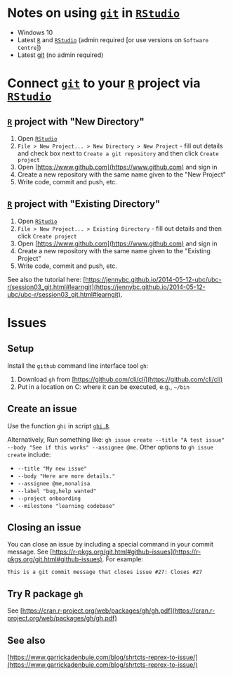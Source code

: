 # Notes on using [`git`](http://git-scm.com/) in [`RStudio`](https://www.rstudio.com/)

  - Windows 10
  - Latest [`R`](https://www.r-project.org/) and [`RStudio`](https://www.rstudio.com/) (admin required [or use versions on `Software Centre`])
  - Latest [git](http://git-scm.com/) (no admin required)

# Connect [`git`](http://git-scm.com/) to your [`R`](https://www.r-project.org/) project via [`RStudio`](https://www.rstudio.com/)

## [`R`](https://www.r-project.org/) project with "New Directory"

  1. Open [`RStudio`](https://www.rstudio.com/)
  2. `File > New Project... > New Directory > New Project` - fill out details and check box next to `Create a git repository` and then click `Create project`
  3. Open [https://www.github.com](https://www.github.com) and sign in
  4. Create a new repository with the same name given to the "New Project"
  5. Write code, commit and push, etc.

## [`R`](https://www.r-project.org/) project with "Existing Directory"

  1. Open [`RStudio`](https://www.rstudio.com/)
  2. `File > New Project... > Existing Directory` - fill out details and then click `Create project`
  3. Open [https://www.github.com](https://www.github.com) and sign in
  4. Create a new repository with the same name given to the "Existing Project"
  5. Write code, commit and push, etc.

See also the tutorial here: [https://jennybc.github.io/2014-05-12-ubc/ubc-r/session03_git.html#learngit](https://jennybc.github.io/2014-05-12-ubc/ubc-r/session03_git.html#learngit).

# Issues

## Setup

Install the `github` command line interface tool `gh`:

  1. Download `gh` from [https://github.com/cli/cli](https://github.com/cli/cli)
  2. Put in a location on C: where it can be executed, e.g., `~/bin`

## Create an issue

Use the function `ghi` in script [`ghi.R`](https://github.com/stephendavidgregory/rstudio_and_git/blob/main/ghi.R).

Alternatively, Run something like: `gh issue create --title "A test issue" --body "See if this works" --assignee @me`. Other options to `gh issue create` include:

  - `--title "My new issue"`
  - `--body "Here are more details."`
  - `--assignee @me,monalisa`
  - `--label "bug,help wanted"`
  - `--project onboarding`
  - `--milestone "learning codebase"`

## Closing an issue

You can close an issue by including a special command in your commit message. See [https://r-pkgs.org/git.html#github-issues](https://r-pkgs.org/git.html#github-issues). For example:

`This is a git commit message that closes issue #27: Closes #27`

## Try R package `gh`

See [https://cran.r-project.org/web/packages/gh/gh.pdf](https://cran.r-project.org/web/packages/gh/gh.pdf)

## See also

[https://www.garrickadenbuie.com/blog/shrtcts-reprex-to-issue/](https://www.garrickadenbuie.com/blog/shrtcts-reprex-to-issue/)


